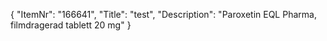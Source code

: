 {
  "ItemNr": "166641",
  "Title": "test",
  "Description": "Paroxetin EQL Pharma, filmdragerad tablett 20 mg"
}